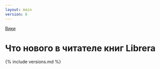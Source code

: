 ```yaml
---
layout: main
version: 6
---
```

[Вики](/wiki/ru)

# Что нового в читателе книг Librera

{% include versions.md %}


    
